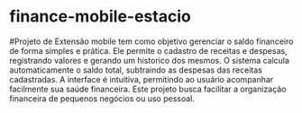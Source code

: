 # finance-mobile-estacio

#Projeto de Extensão mobile tem como objetivo gerenciar o saldo financeiro de forma simples e prática. 
Ele permite o cadastro de receitas e despesas, registrando valores e gerando um historico dos mesmos. 
O sistema calcula automaticamente o saldo total, subtraindo as despesas das receitas cadastradas. A interface é intuitiva, permitindo ao usuário acompanhar facilmente sua saúde financeira. 
Este projeto busca facilitar a organização financeira de pequenos negócios ou uso pessoal.
